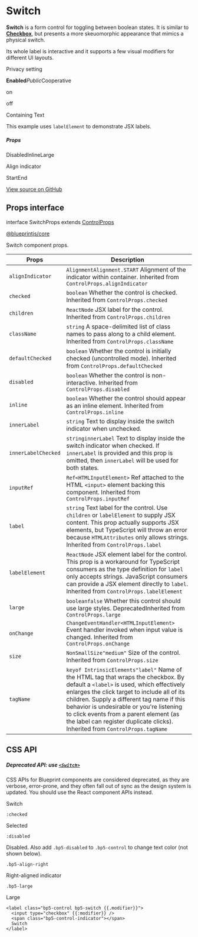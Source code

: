 # Switch

**Switch** is a form control for toggling between boolean states. It is similar to
[**Checkbox**](#core/components/checkbox), but presents a more skeuomorphic appearance that mimics a physical switch.

Its whole label is interactive and it supports a few visual modifiers for different UI layouts.

Privacy setting 

**Enabled***Public*Cooperative

on

off

Containing Text

This example uses `labelElement` to demonstrate JSX labels.

##### Props

DisabledInlineLarge

Align indicator 

StartEnd

[View source on GitHub](https://github.com/palantir/blueprint/blob/develop/packages/docs-app/src/examples/core-examples/switchExample.tsx)

## Props interface

interface SwitchProps extends [ControlProps](#api/ControlProps)

[@blueprintjs/core](https://github.com/palantir/blueprint/blob/d356c8eea/packages/core/src/components/forms/controls.tsx#L89)

Switch component props.

| Props | Description |
| --- | --- |
| `alignIndicator` | `AlignmentAlignment.START` Alignment of the indicator within container.  Inherited from `ControlProps.alignIndicator` |
| `checked` | `boolean` Whether the control is checked.  Inherited from `ControlProps.checked` |
| `children` | `ReactNode` JSX label for the control.  Inherited from `ControlProps.children` |
| `className` | `string` A space-delimited list of class names to pass along to a child element.  Inherited from `ControlProps.className` |
| `defaultChecked` | `boolean` Whether the control is initially checked (uncontrolled mode).  Inherited from `ControlProps.defaultChecked` |
| `disabled` | `boolean` Whether the control is non-interactive.  Inherited from `ControlProps.disabled` |
| `inline` | `boolean` Whether the control should appear as an inline element.  Inherited from `ControlProps.inline` |
| `innerLabel` | `string` Text to display inside the switch indicator when unchecked. |
| `innerLabelChecked` | `stringinnerLabel` Text to display inside the switch indicator when checked. If `innerLabel` is provided and this prop is omitted, then `innerLabel` will be used for both states. |
| `inputRef` | `Ref<HTMLInputElement>` Ref attached to the HTML `<input>` element backing this component.  Inherited from `ControlProps.inputRef` |
| `label` | `string` Text label for the control.  Use `children` or `labelElement` to supply JSX content. This prop actually supports JSX elements, but TypeScript will throw an error because `HTMLAttributes` only allows strings.  Inherited from `ControlProps.label` |
| `labelElement` | `ReactNode` JSX element label for the control.  This prop is a workaround for TypeScript consumers as the type definition for `label` only accepts strings. JavaScript consumers can provide a JSX element directly to `label`.  Inherited from `ControlProps.labelElement` |
| `large` | `booleanfalse` Whether this control should use large styles.  DeprecatedInherited from `ControlProps.large` |
| `onChange` | `ChangeEventHandler<HTMLInputElement>` Event handler invoked when input value is changed.  Inherited from `ControlProps.onChange` |
| `size` | `NonSmallSize"medium"` Size of the control.  Inherited from `ControlProps.size` |
| `tagName` | `keyof IntrinsicElements"label"` Name of the HTML tag that wraps the checkbox.  By default a `<label>` is used, which effectively enlarges the click target to include all of its children. Supply a different tag name if this behavior is undesirable or you're listening to click events from a parent element (as the label can register duplicate clicks).  Inherited from `ControlProps.tagName` |

## CSS API

##### Deprecated API: use [`<Switch>`](#core/components/switch)

CSS APIs for Blueprint components are considered deprecated, as they are verbose, error-prone, and they
often fall out of sync as the design system is updated. You should use the React component APIs instead.

Switch

`:checked`

Selected

`:disabled`

Disabled. Also add `.bp5-disabled` to `.bp5-control` to change text color (not shown below).

`.bp5-align-right`

Right-aligned indicator

`.bp5-large`

Large

```
<label class="bp5-control bp5-switch {{.modifier}}">  
  <input type="checkbox" {{:modifier}} />  
  <span class="bp5-control-indicator"></span>  
  Switch  
</label>  

```